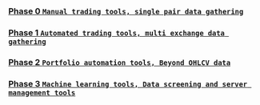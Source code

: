 ### [Phase 0 `Manual trading tools, single pair data gathering`](https://github.com/AlgoView/.github/blob/main/project/ROADMAP.md#Phase-0)

### [Phase 1 `Automated trading tools, multi exchange data gathering`](https://github.com/AlgoView/.github/blob/main/project/ROADMAP.md#Phase-1)

### [Phase 2 `Portfolio automation tools, Beyond OHLCV data`](https://github.com/AlgoView/.github/blob/main/project/ROADMAP.md#Phase-2)

### [Phase 3 `Machine learning tools, Data screening and server management tools`](https://github.com/AlgoView/.github/blob/main/project/ROADMAP.md#Phase-3)